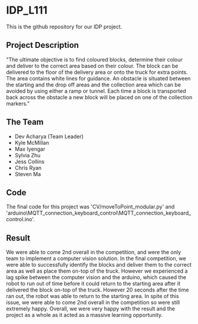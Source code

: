 # IDP_L111
This is the github repository for our IDP project.

## Project Description
"The ultimate objective is to find coloured blocks, determine their colour and deliver to the correct area based on
their colour. The block can be delivered to the floor of the delivery area or onto the truck for extra points. The area
contains white lines for guidance. An obstacle is situated between the starting and the drop off areas and the
collection area which can be avoided by using either a ramp or tunnel. Each time a block is transported back across
the obstacle a new block will be placed on one of the collection markers."

## The Team
- Dev Acharya (Team Leader)
- Kyle McMillan
- Max Iyengar
- Sylvia Zhu
- Jess Collins
- Chris Ryan
- Steven Ma

## Code
The final code for this project was 'CV/moveToPoint_modular.py' and 'arduino\MQTT_connection_keyboard_control\MQTT_connection_keyboard_control.ino'.

## Result
We were able to come 2nd overall in the competition, and were the only team to implement a computer vision solution.
In the final competition, we were able to successfully identify the blocks and deliver them to the correct area as well as place them on-top of the truck.
However we experienced a lag spike between the computer vision and the arduino, which caused the robot to run out of time before it could return to the starting area after it delivered the block on-top of the truck.
However 20 seconds after the time ran out, the robot was able to return to the starting area.
In spite of this issue, we were able to come 2nd overall in the competition so were still extremely happy.
Overall, we were very happy with the result and the project as a whole as it acted as a massive learning opportunity.